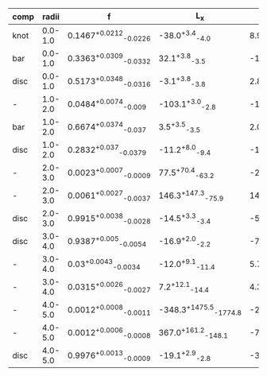 |comp|radii| f | L<sub>x</sub> | L<sub>y</sub> | L<sub>z</sub> | angle | w<sub>x</sub> | w<sub>y</sub> | w<sub>z</sub> |
|---|---|---| ---| --- | ---| --- | --- | --- | --- |
|knot|0.0-1.0|0.1467<sup>+0.0212</sup><sub>-0.0226</sub>|-38.0<sup>+3.4</sup><sub>-4.0</sub>|8.9<sup>+5.9</sup><sub>-8.8</sub>|-1.7<sup>+2.2</sup><sub>-2.0</sub>|23.8<sup>+9.5</sup><sub>-11.1</sub>|41.3<sup>+5.2</sup><sub>-5.1</sub>|23.5<sup>+5.7</sup><sub>-4.8</sub>|10.8<sup>+1.6</sup><sub>-0.6</sub>|
|bar|0.0-1.0|0.3363<sup>+0.0309</sup><sub>-0.0332</sub>|32.1<sup>+3.8</sup><sub>-3.5</sub>|-17.5<sup>+5.3</sup><sub>-6.1</sub>|-7.4<sup>+2.8</sup><sub>-2.8</sub>|53.8<sup>+6.4</sup><sub>-6.5</sub>|55.5<sup>+4.7</sup><sub>-4.6</sub>|36.0<sup>+3.9</sup><sub>-3.5</sub>|28.6<sup>+2.8</sup><sub>-2.7</sub>|
|disc|0.0-1.0|0.5173<sup>+0.0348</sup><sub>-0.0316</sub>|-3.1<sup>+3.8</sup><sub>-3.8</sub>|2.8<sup>+3.8</sup><sub>-3.7</sub>|-36.3<sup>+2.4</sup><sub>-2.5</sub>|41.7<sup>+16.4</sup><sub>-17.1</sub>|123.1<sup>+4.0</sup><sub>-4.1</sub>|114.6<sup>+4.4</sup><sub>-4.1</sub>|64.4<sup>+2.5</sup><sub>-2.2</sub>|
|-|1.0-2.0|0.0484<sup>+0.0074</sup><sub>-0.009</sub>|-103.1<sup>+3.0</sup><sub>-2.8</sub>|-1.8<sup>+2.3</sup><sub>-1.3</sub>|-12.7<sup>+3.7</sup><sub>-3.3</sub>|58.7<sup>+3.9</sup><sub>-3.3</sub>|90.6<sup>+9.6</sup><sub>-8.7</sub>|16.2<sup>+3.7</sup><sub>-3.5</sub>|13.0<sup>+3.9</sup><sub>-2.1</sub>|
|bar|1.0-2.0|0.6674<sup>+0.0374</sup><sub>-0.037</sub>|3.5<sup>+3.5</sup><sub>-3.5</sub>|2.0<sup>+3.1</sup><sub>-3.0</sub>|-102.8<sup>+2.5</sup><sub>-2.6</sub>|68.7<sup>+3.9</sup><sub>-3.8</sub>|117.6<sup>+3.4</sup><sub>-3.4</sub>|90.7<sup>+3.6</sup><sub>-3.5</sub>|95.4<sup>+3.3</sup><sub>-3.4</sub>|
|disc|1.0-2.0|0.2832<sup>+0.037</sup><sub>-0.0379</sub>|-11.2<sup>+8.0</sup><sub>-9.4</sub>|-13.3<sup>+7.1</sup><sub>-6.8</sub>|-100.1<sup>+2.7</sup><sub>-2.9</sub>|55.2<sup>+27.2</sup><sub>-18.8</sub>|185.3<sup>+7.5</sup><sub>-7.0</sub>|194.4<sup>+9.4</sup><sub>-8.3</sub>|176.6<sup>+7.6</sup><sub>-7.3</sub>|
|-|2.0-3.0|0.0023<sup>+0.0007</sup><sub>-0.0009</sub>|77.5<sup>+70.4</sup><sub>-63.2</sub>|-293.8<sup>+20.1</sup><sub>-25.9</sub>|442.3<sup>+38.2</sup><sub>-41.8</sub>|62.3<sup>+12.9</sup><sub>-13.1</sub>|12.1<sup>+4.0</sup><sub>-1.6</sub>|39.4<sup>+14.5</sup><sub>-8.9</sub>|89.1<sup>+37.1</sup><sub>-27.0</sub>|
|-|2.0-3.0|0.0061<sup>+0.0027</sup><sub>-0.0037</sub>|146.3<sup>+147.3</sup><sub>-75.9</sub>|148.6<sup>+109.0</sup><sub>-79.4</sub>|-285.3<sup>+12.8</sup><sub>-19.1</sub>|49.0<sup>+40.1</sup><sub>-32.7</sub>|20.6<sup>+18.8</sup><sub>-8.1</sub>|22.0<sup>+18.4</sup><sub>-9.0</sub>|20.1<sup>+23.6</sup><sub>-7.9</sub>|
|disc|2.0-3.0|0.9915<sup>+0.0038</sup><sub>-0.0028</sub>|-14.5<sup>+3.3</sup><sub>-3.4</sub>|-5.4<sup>+3.0</sup><sub>-2.7</sub>|-302.0<sup>+3.7</sup><sub>-3.6</sub>|60.3<sup>+3.3</sup><sub>-3.1</sub>|191.1<sup>+2.5</sup><sub>-2.5</sub>|162.5<sup>+2.1</sup><sub>-2.0</sub>|195.1<sup>+2.6</sup><sub>-2.5</sub>|
|disc|3.0-4.0|0.9387<sup>+0.005</sup><sub>-0.0054</sub>|-16.9<sup>+2.0</sup><sub>-2.2</sub>|-7.1<sup>+1.8</sup><sub>-1.7</sub>|-554.8<sup>+2.1</sup><sub>-2.1</sub>|71.0<sup>+1.9</sup><sub>-2.1</sub>|208.7<sup>+1.5</sup><sub>-1.4</sub>|178.4<sup>+1.3</sup><sub>-1.2</sub>|209.4<sup>+2.2</sup><sub>-2.0</sub>|
|-|3.0-4.0|0.03<sup>+0.0043</sup><sub>-0.0034</sub>|-12.0<sup>+9.1</sup><sub>-11.4</sub>|5.7<sup>+4.1</sup><sub>-4.0</sub>|-35.6<sup>+9.1</sup><sub>-17.4</sub>|83.6<sup>+2.7</sup><sub>-2.3</sub>|135.1<sup>+12.1</sup><sub>-11.0</sub>|45.0<sup>+4.2</sup><sub>-3.7</sub>|135.2<sup>+12.6</sup><sub>-10.0</sub>|
|-|3.0-4.0|0.0315<sup>+0.0026</sup><sub>-0.0027</sub>|7.2<sup>+12.1</sup><sub>-14.4</sub>|4.3<sup>+14.9</sup><sub>-15.7</sub>|-11.3<sup>+16.3</sup><sub>-11.1</sub>|36.7<sup>+20.7</sup><sub>-25.4</sub>|321.9<sup>+18.5</sup><sub>-14.1</sub>|329.8<sup>+15.3</sup><sub>-13.9</sub>|430.0<sup>+26.8</sup><sub>-25.3</sub>|
|-|4.0-5.0|0.0012<sup>+0.0008</sup><sub>-0.0011</sub>|-348.3<sup>+1475.5</sup><sub>-1774.8</sub>|-2035.9<sup>+495.3</sup><sub>-896.1</sub>|1586.6<sup>+478.8</sup><sub>-449.0</sub>|8.9<sup>+5.5</sup><sub>-8.5</sub>|12.9<sup>+1.1</sup><sub>-0.9</sub>|29.8<sup>+17.4</sup><sub>-8.4</sub>|19.3<sup>+3.6</sup><sub>-2.2</sub>|
|-|4.0-5.0|0.0012<sup>+0.0006</sup><sub>-0.0008</sub>|367.0<sup>+161.2</sup><sub>-148.1</sub>|-770.3<sup>+69.2</sup><sub>-95.4</sub>|929.9<sup>+55.3</sup><sub>-61.9</sub>|56.8<sup>+11.8</sup><sub>-11.6</sub>|11.7<sup>+0.9</sup><sub>-0.6</sub>|30.9<sup>+15.4</sup><sub>-7.3</sub>|10.4<sup>+0.2</sup><sub>-0.2</sub>|
|disc|4.0-5.0|0.9976<sup>+0.0013</sup><sub>-0.0009</sub>|-19.1<sup>+2.9</sup><sub>-2.8</sub>|-3.2<sup>+1.0</sup><sub>-1.0</sub>|-791.0<sup>+4.2</sup><sub>-4.2</sub>|70.4<sup>+1.6</sup><sub>-1.7</sub>|218.7<sup>+1.4</sup><sub>-1.5</sub>|184.4<sup>+1.2</sup><sub>-1.1</sub>|338.2<sup>+0.8</sup><sub>-1.1</sub>|
